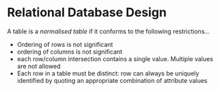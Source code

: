 # Relational Database Design
A table is a *normalised table* if it conforms to the following restrictions...
* Ordering of rows is not significant
* ordering of columns is not significant
* each row/column intersection contains a single value. Multiple values are not allowed
* Each row in a table must be distinct: row can always be uniquely identified by quoting an appropriate combination of attribute values

